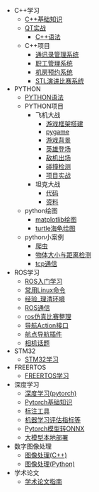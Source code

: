 <!-- _sidebar.md -->

* C++学习
  * [C++基础知识](/C++学习/C++基础知识.md)
  * [QT实战](/C++学习/QT实战（C++）.md)
    * [C++语法](/C++语法/C++复查.md)
  * C++项目
    * [通讯录管理系统](/C++语法/通讯录管理系统.md)
    * [职工管理系统](/C++语法/职工管理系统.md)
    * [机房预约系统](/C++语法/机房预约系统.md)
    * [STL演讲比赛系统](/C++语法/基于STL的演讲比赛流程管理系统.md)
* PYTHON
  * [PYTHON语法](/PYTHON语法/PYTHON复查.md)
  * PYTHON项目
    * 飞机大战
      * [游戏框架搭建](/PYTHON语法/飞机大战/游戏框架搭建.md)
      * [pygame](/PYTHON语法/飞机大战/pygame%20快速入门.md)
      * [游戏背景](/PYTHON语法/飞机大战/游戏背景.md)
      * [英雄登场](/PYTHON语法/飞机大战/英雄登场.md)
      * [敌机出场](/PYTHON语法/飞机大战/敌机出场.md)
      * [碰撞检测](/PYTHON语法/飞机大战/碰撞检测.md)
      * [项目实战](/PYTHON语法/飞机大战/项目实战%20——%20飞机大战.md)
    * 坦克大战 
      * [代码](/PYTHON语法/坦克大战/代码/tank.md)
      * [资料](/PYTHON语法/坦克大战/资料/resource.md)
  * python绘图
    * [matplotlib绘图](/python绘图/matplotlib绘图.md)
    * [turtle海龟绘图](/python绘图/turtle海龟绘图.md)
  * python小案例
    * [爬虫](/python小案例/爬虫.md)
    * [物体大小与距离检测](/python小案例/物体大小与距离检测.md)
    * [tcp通信](/python小案例/tcp通信.md)
* ROS学习
  * [ROS入门学习](/ROS学习/ROS入门学习.md)
  * [常用Linux命令](/ROS学习/常用Linux命令.md.md)
  * [经验_理清环境](/ROS学习/经验_理清环境.md)
  * [ROS通信](/ROS学习/ROS通信.md)
  * [ros仿真比赛整理](/ROS学习/ros仿真比赛整理.md)
  * [导航Action接口](/ROS学习/导航Action接口.md)
  * [航点导航插件](/ROS学习/航点导航插件.md)
  * [相机话题](/ROS学习/相机话题.md)
* STM32
  * [STM32学习](/STM32/STM32.md)
* FREERTOS
  * [FREERTOS学习](/FREERTOS/FREERTOS.md)
* 深度学习
  * [深度学习(pytorch)](/深度学习/深度学习（pytorch）.md)
  * [Pytorch基础知识](/深度学习/Pytorch基础知识.md)
  * [标注工具](/深度学习/标注工具.md)
  * [机器学习评估指标等](/深度学习/机器学习评估指标等.md)
  * [Pytorch模型转ONNX](/深度学习/Pytorch模型转ONNX.md)
  * [大模型本地部署](/深度学习/大模型本地部署.md)
* 数字图像处理
  * [图像处理(C++)](/数字图像处理/图像处理（C++）.md)
  * [图像处理(Python)](/数字图像处理/图像处理（Python）.md)
* 学术论文
  * [学术论文指南](/学术论文/academic_paper.md)